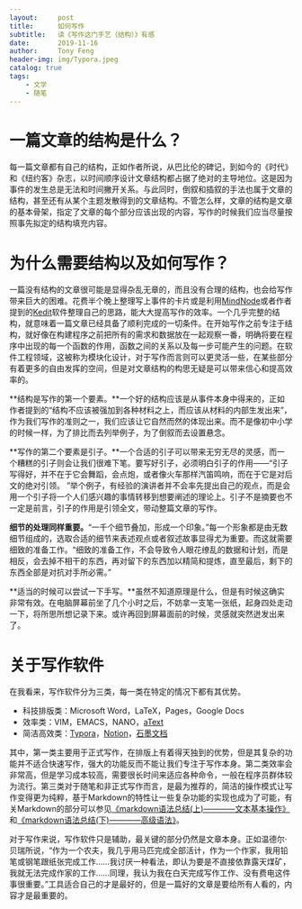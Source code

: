 ```yaml
---
layout:     post
title:      如何写作
subtitle:   读《写作这门手艺（结构）》有感
date:       2019-11-16
author:     Tony Feng
header-img: img/Typora.jpeg
catalog: true
tags:
    - 文学
    - 随笔
---
```


# 一篇文章的结构是什么？

每一篇文章都有自己的结构，正如作者所说，从巴比伦的碑记，到如今的《时代》和《纽约客》杂志，以时间顺序设计文章结构都占据了绝对的主导地位。这是因为事件的发生总是无法和时间撇开关系。与此同时，倒叙和插叙的手法也属于文章的结构，甚至还有从某个主题发散得到的文章结构。不管怎么样，文章的结构是文章的基本骨架，指定了文章的每个部分应该出现的内容，写作的时候我们应当尽量按照事先拟定的结构填充内容。

# 为什么需要结构以及如何写作？

一篇没有结构的文章很可能是显得杂乱无章的，而且没有合理的结构，也会给写作带来巨大的困难。花费半个晚上整理写上事件的卡片或是利用[MindNode](https://mindnode.com/)或者作者提到的[Kedit](https://www.kedit.com/)软件整理自己的思路，能大大提高写作的效率。一个几乎完整的结构，就意味着一篇文章已经具备了顺利完成的一切条件。在开始写作之前专注于结构，就好像在构建程序之前把所有的需求和数据放在一起观察一番，明确将要在程序中出现的每一个函数的作用，函数之间的关系以及每一步可能产生的问题。在软件工程领域，这被称为模块化设计，对于写作而言则可以更灵活一些，在某些部分有着更多的自由发挥的空间，但是对文章结构的构思无疑是可以带来信心和提高效率的。

**结构是写作的第一个要素。**一个好的结构应该是从事件本身中得来的，正如作者提到的“结构不应该被强加到各种材料之上，而应该从材料的内部生发出来”，作为我们写作的准则之一，我们应该让它自然而然的体现出来。而不是像初中小学的时候一样，为了排比而去列举例子，为了倒叙而去设置悬念。

**写作的第二个要素是引子。**一个合适的引子可以带来无穷无尽的灵感，而一个糟糕的引子则会让我们很难下笔。要写好引子，必须明白引子的作用——“引子写得好，并不在于它会舞蹈，会点炮，或者像火车那样汽笛鸣响，而在于它是对后文的绝对引领。 ”举个例子，有经验的演讲者并不会率先提出自己的观点，而是会用一个引子将一个人们感兴趣的事情转移到想要阐述的理论上。引子不是摘要也不一定是前言，引子的作用是引领全文，带动整篇文章的写作。

**细节的处理同样重要。**“一千个细节叠加，形成一个印象。”每一个形象都是由无数细节组成的，选取合适的细节来表述观点或者叙述故事显得尤为重要。而这就需要细致的准备工作。“细致的准备工作，不会导致令人眼花缭乱的数据和计划，而是相反，会去掉不相干的东西，再对留下的东西加以精简和提炼，直至最后，剩下的东西全部是对抗对手所必需。”

**适当的时候可以尝试一下手写。**虽然不知道原理是什么，但是有时候这确实非常有效。在电脑屏幕前坐了几个小时之后，不妨拿一支笔一张纸，起身四处走动一下，将所思所想记录下来。或许再回到屏幕面前的时候，灵感就突然迸发出来了。

# 关于写作软件

在我看来，写作软件分为三类，每一类在特定的情况下都有其优势。

* 科技排版类：Microsoft Word，LaTeX，Pages，Google Docs
* 效率类：VIM，EMACS，NANO，[aText](https://www.trankynam.com/atext/)
* 简洁高效类：[Typora](https://www.typora.io/)，[Notion](https://www.notion.so/)，[石墨文档](https://shimo.im/welcome)

其中，第一类主要用于正式写作，在排版上有着得天独到的优势，但是其复杂的功能并不适合快速写作，强大的功能反而不能让我们专注于写作本身。第二类效率会非常高，但是学习成本较高，需要很长时间来适应各种命令，一般在程序员群体较为流行。第三类对于随笔和非正式写作而言，是最为推荐的，简洁的操作模式让写作变得更为纯粹，基于Markdown的特性让一些复杂功能的实现也成为了可能，有关Markdown的部分可以参见[《markdown语法总结(上)————文本基本操作》](https://fengtony686.github.io/2019/08/05/markdown语法总结(上)/) 和[《markdown语法总结(下)————高级语法》](https://fengtony686.github.io/2019/08/07/markdown语法总结(下)/)。

对于写作来说，写作软件只是辅助，最关键的部分仍然是文章本身。正如温德尔·贝瑞所说，“作为一个农夫，我几乎用马匹完成全部活计，作为一个作家，我用铅笔或钢笔跟纸张完成工作……我讨厌一种看法，即认为要是不直接依靠露天煤矿，我就无法完成作家的工作……同理，我认为我在白天完成写作工作、没有费电这件事很重要。”工具适合自己的才是最好的，但是一篇好的文章是要给所有人看的，内容才是最重要的。